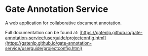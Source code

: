 # Gate Annotation Service

A web application for collaborative document annotation. 

Full documentation can be found at: [https://gatenlp.github.io/gate-annotation-service/userguide/projectconfig.html](https://gatenlp.github.io/gate-annotation-service/userguide/projectconfig.html)
